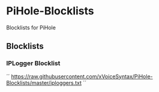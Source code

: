 # PiHole-Blocklists
Blocklists for PiHole

## Blocklists

### IPLogger Blocklist

´´ https://raw.githubusercontent.com/xVoiceSyntax/PiHole-Blocklists/master/iploggers.txt ´´
